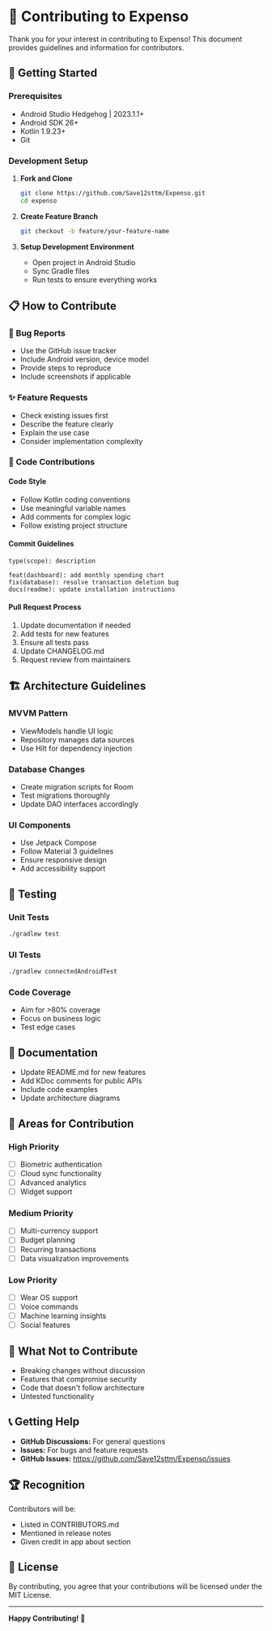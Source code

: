 # 🤝 Contributing to Expenso

Thank you for your interest in contributing to Expenso! This document provides guidelines and information for contributors.

## 🚀 Getting Started

### Prerequisites
- Android Studio Hedgehog | 2023.1.1+
- Android SDK 26+
- Kotlin 1.9.23+
- Git

### Development Setup

1. **Fork and Clone**
   ```bash
   git clone https://github.com/Save12sttm/Expenso.git
   cd expenso
   ```

2. **Create Feature Branch**
   ```bash
   git checkout -b feature/your-feature-name
   ```

3. **Setup Development Environment**
   - Open project in Android Studio
   - Sync Gradle files
   - Run tests to ensure everything works

## 📋 How to Contribute

### 🐛 Bug Reports
- Use the GitHub issue tracker
- Include Android version, device model
- Provide steps to reproduce
- Include screenshots if applicable

### ✨ Feature Requests
- Check existing issues first
- Describe the feature clearly
- Explain the use case
- Consider implementation complexity

### 🔧 Code Contributions

#### Code Style
- Follow Kotlin coding conventions
- Use meaningful variable names
- Add comments for complex logic
- Follow existing project structure

#### Commit Guidelines
```
type(scope): description

feat(dashboard): add monthly spending chart
fix(database): resolve transaction deletion bug
docs(readme): update installation instructions
```

#### Pull Request Process
1. Update documentation if needed
2. Add tests for new features
3. Ensure all tests pass
4. Update CHANGELOG.md
5. Request review from maintainers

## 🏗️ Architecture Guidelines

### MVVM Pattern
- ViewModels handle UI logic
- Repository manages data sources
- Use Hilt for dependency injection

### Database Changes
- Create migration scripts for Room
- Test migrations thoroughly
- Update DAO interfaces accordingly

### UI Components
- Use Jetpack Compose
- Follow Material 3 guidelines
- Ensure responsive design
- Add accessibility support

## 🧪 Testing

### Unit Tests
```bash
./gradlew test
```

### UI Tests
```bash
./gradlew connectedAndroidTest
```

### Code Coverage
- Aim for >80% coverage
- Focus on business logic
- Test edge cases

## 📝 Documentation

- Update README.md for new features
- Add KDoc comments for public APIs
- Include code examples
- Update architecture diagrams

## 🎯 Areas for Contribution

### High Priority
- [ ] Biometric authentication
- [ ] Cloud sync functionality
- [ ] Advanced analytics
- [ ] Widget support

### Medium Priority
- [ ] Multi-currency support
- [ ] Budget planning
- [ ] Recurring transactions
- [ ] Data visualization improvements

### Low Priority
- [ ] Wear OS support
- [ ] Voice commands
- [ ] Machine learning insights
- [ ] Social features

## 🚫 What Not to Contribute

- Breaking changes without discussion
- Features that compromise security
- Code that doesn't follow architecture
- Untested functionality

## 📞 Getting Help

- **GitHub Discussions:** For general questions
- **Issues:** For bugs and feature requests
- **GitHub Issues:** https://github.com/Save12sttm/Expenso/issues

## 🏆 Recognition

Contributors will be:
- Listed in CONTRIBUTORS.md
- Mentioned in release notes
- Given credit in app about section

## 📄 License

By contributing, you agree that your contributions will be licensed under the MIT License.

---

**Happy Contributing! 🎉**